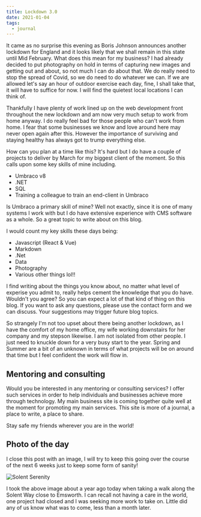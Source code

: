 ```yaml
---
title: Lockdown 3.0
date: 2021-01-04
tags:
  - journal
---
```


It came as no surprise this evening as Boris Johnson announces another lockdown for England and it looks likely that we shall remain in this state until Mid February. What does this mean for my business? I had already decided to put photography on hold in terms of capturing new images and getting out and about, so not much I can do about that. We do really need to stop the spread of Covid, so we do need to do whatever we can. If we are allowed let's say an hour of outdoor exercise each day, fine, I shall take that, it will have to suffice for now. I will find the quietest local locations I can think of.

Thankfully I have plenty of work lined up on the web development front throughout the new lockdown and am now very much setup to work from home anyway. I do really feel bad for those people who can't work from home. I fear that some businesses we know and love around here may never open again after this. However the importance of surviving and staying healthy has always got to trump everything else.

How can you plan at a time like this? It's hard but I do have a couple of projects to deliver by March for my biggest client of the moment. So this calls upon some key skills of mine including.

- Umbraco v8
- .NET
- SQL
- Training a colleague to train an end-client in Umbraco

Is Umbraco a primary skill of mine? Well not exactly, since it is one of many systems I work with but I do have extensive experience with CMS software as a whole. So a great topic to write about on this blog.

I would count my key skills these days being:

- Javascript (React & Vue)
- Markdown
- .Net
- Data
- Photography
- Various other things lol!!

I find writing about the things you know about, no matter what level of experise you admit to, really helps cement the knowledge that you do have. Wouldn't you agree? So you can expect a lot of that kind of thing on this blog. If you want to ask any questions, please use the contact form and we can discuss. Your suggestions may trigger future blog topics.

So strangely I'm not too upset about there being another lockdown, as I have the comfort of my home office, my wife working downstairs for her company and my stepson likewise. I am not isolated from other people. I just need to knuckle down for a very busy start to the year. Spring and Summer are a bit of an unknown in terms of what projects will be on around that time but I feel confident the work will flow in.

## Mentoring and consulting

Would you be interested in any mentoring or consulting services? I offer such services in order to help individuals and businesses achieve more through technology. My main business site is coming together quite well at the moment for promoting my main services. This site is more of a journal, a place to write, a place to share.

Stay safe my friends wherever you are in the world!

## Photo of the day

I close this post with an image, I will try to keep this going over the course of the next 6 weeks just to keep some form of sanity!

![Solent Serenity](/images/_DSC2623.jpg "Solent Serenity")

I took the above image about a year ago today when taking a walk along the Solent Way close to Emsworth. I can recall not having a care in the world, one project had closed and I was seeking more work to take on. Little did any of us know what was to come, less than a month later.